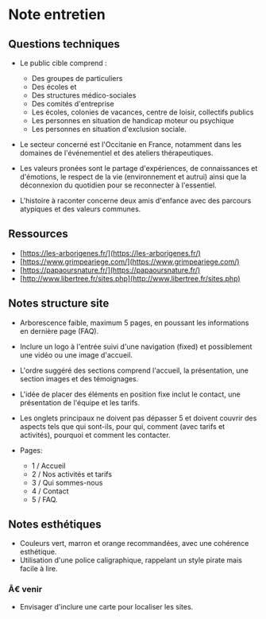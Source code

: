 # Note entretien

## Questions techniques

- Le public cible comprend :

  - Des groupes de particuliers
  - Des écoles et
  - Des structures médico-sociales
  - Des comités d'entreprise
  - Les écoles, colonies de vacances, centre de loisir, collectifs publics
  - Les personnes en situation de handicap moteur ou psychique
  - Les personnes en situation d'exclusion sociale.

- Le secteur concerné est l'Occitanie en France, notamment dans les domaines de l'événementiel et des ateliers thérapeutiques.

- Les valeurs pronées sont le partage d'expériences, de connaissances et d'émotions, le respect de la vie (environnement et autrui) ainsi que la déconnexion du quotidien pour se reconnecter à l'essentiel.

- L'histoire à raconter concerne deux amis d'enfance avec des parcours atypiques
  et des valeurs communes.

## Ressources

- [https://les-arborigenes.fr/](https://les-arborigenes.fr/)
- [https://www.grimpeariege.com/](https://www.grimpeariege.com/)
- [https://papaoursnature.fr/](https://papaoursnature.fr/)
- [http://www.libertree.fr/sites.php](http://www.libertree.fr/sites.php)

## Notes structure site

- Arborescence faible, maximum 5 pages, en poussant les informations en dernière
  page (FAQ).
- Inclure un logo à l'entrée suivi d'une navigation (fixed) et possiblement une
  vidéo ou une image d'accueil.
- L'ordre suggéré des sections comprend l'accueil, la présentation, une section images et des témoignages.
- L'idée de placer des éléments en position fixe inclut le contact, une présentation de l'équipe et les tarifs.
- Les onglets principaux ne doivent pas dépasser 5 et doivent couvrir des aspects tels que qui sont-ils, pour qui, comment (avec tarifs et activités), pourquoi et comment les contacter.

- Pages:
  - 1 / Accueil
  - 2 / Nos activités et tarifs
  - 3 / Qui sommes-nous
  - 4 / Contact
  - 5 / FAQ.

## Notes esthétiques

- Couleurs vert, marron et orange recommandées, avec une cohérence esthétique.
- Utilisation d'une police caligraphique, rappelant un style pirate mais facile à lire.

### Ã€ venir

- Envisager d'inclure une carte pour localiser les sites.
